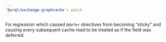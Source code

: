 ```yaml
---
'@urql/exchange-graphcache': patch
---
```


Fix regression which caused `@defer` directives from becoming “sticky” and causing every subsequent cache read to be treated as if the field was deferred.
